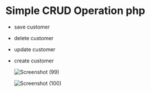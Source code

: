 # Simple CRUD Operation php

- save customer
- delete customer
- update  customer
- create customer

  
  ![Screenshot (99)](https://github.com/Vishnuka084/Customer-Form/assets/122769900/0c93b95e-80fa-4df7-967d-1e810eb38243)

  ![Screenshot (100)](https://github.com/Vishnuka084/Customer-Form/assets/122769900/3fa30273-50b2-4f58-b86a-cf79bedf3a06)
